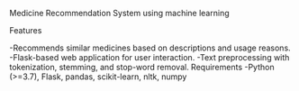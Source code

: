 Medicine Recommendation System using machine learning

Features

-Recommends similar medicines based on descriptions and usage reasons.
-Flask-based web application for user interaction.
-Text preprocessing with tokenization, stemming, and stop-word removal.
Requirements
-Python (>=3.7), Flask, pandas, scikit-learn, nltk, numpy
